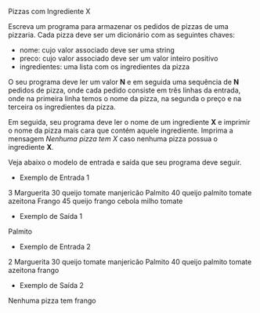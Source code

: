 Pizzas com Ingrediente X

Escreva um programa para armazenar os pedidos de pizzas de uma pizzaria.
Cada pizza deve ser um dicionário com as seguintes chaves:
- nome: cujo valor associado deve ser uma string
- preco: cujo valor associado deve ser um valor inteiro positivo
- ingredientes: uma lista com os ingredientes da pizza

O seu programa deve ler um valor **N** e em seguida uma sequência de **N**
pedidos de pizza, onde cada pedido consiste em três linhas da entrada, onde na primeira linha
temos o nome da pizza, na segunda o preço e na terceira os ingredientes da pizza.

Em seguida, seu programa deve ler o nome de um ingrediente **X** e imprimir
o nome da pizza mais cara que contém aquele ingrediente. Imprima a mensagem
*Nenhuma pizza tem X* caso nenhuma pizza possua o ingrediente **X**.

Veja abaixo o modelo de entrada e saída que seu programa deve seguir.


- Exemplo de Entrada 1

3
Marguerita
30
queijo tomate manjericão
Palmito
40
queijo palmito tomate azeitona
Frango
45
queijo frango cebola milho
tomate

- Exemplo de Saída 1

Palmito


- Exemplo de Entrada 2

2
Marguerita
30
queijo tomate manjericão
Palmito
40
queijo palmito tomate azeitona
frango

- Exemplo de Saída 2

Nenhuma pizza tem frango
